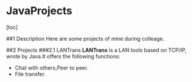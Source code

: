 # JavaProjects
[toc]

##1 Description 
Here are some projects of mine during colleage.

##2 Projects
###2.1 LANTrans
**LANTrans** is a LAN tools based on TCP/IP, wrote by Java.It offers the following functions:
* Chat with others,Peer to peer.
* File transfer.

